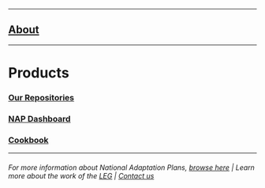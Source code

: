 
----------

## [About](https://napcentral.netlify.app/open-naps/)  

----

# Products

### [Our Repositories](https://github.com/napdown)       
### [NAP Dashboard](https://napdown.github.io/O-NAPs-Dashboard/)        
### [Cookbook](https://napdown.github.io/NAPdown/)

-----

###### For more information about National Adaptation Plans, [browse here](https://www4.unfccc.int/sites/NAPC/Pages/national-adaptation-plans.aspx)        |           Learn more about the work of the [LEG](https://unfccc.int/LEG)             |            [Contact us](mailto:opennapdown@gmail.com) 

